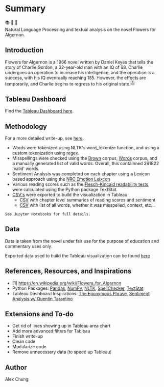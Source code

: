# Summary

:books: :cherry_blossom: :mouse2:  
Natural Language Processing and textual analysis on the novel Flowers for Algernon.

## Introduction

Flowers for Algernon  is a 1966 novel written by Daniel Keyes that tells the story of Charlie Gordon, a 32-year-old man with an IQ of 68.  Charlie undergoes an operation to increase his intelligence, and the operation is a success, with his IQ eventually reaching 185.  However, the effects are temporarily, and Charlie begins to regress to his original state.<sup>[[1]](#myfootnote1)</sup>

## Tableau Dashboard

Find the [Tableau Dashboard here](https://public.tableau.com/profile/alex.chung#!/vizhome/FlowersforAlgernon-TextAnalysisandNLP/Main "Tableau Public - Alex Chung | Flowers for Algernon - NLP and Textual Analysis").  

## Methodology
For a more detailed write-up, see [here](Writeup/).  

 * Words were tokenized using NLTK's word_tokenize function, and using a custom tokenization using regex.
 * Misspellings were checked using the [Brown](https://en.wikipedia.org/wiki/Brown_Corpus) corpus, [Words](https://en.wikipedia.org/wiki/Words_(Unix)) corpus, and a manually generated list of valid words.  Overall, this containned 261822 'valid' words.
 * Sentiment Analysis was completed on each chapter using a Lexicon based approach using the [NRC Emotion Leixcon](https://saifmohammad.com/WebPages/NRC-Emotion-Lexicon.htm)
 * Various reading scores such as the [Flesch-Kincaid readability tests](https://en.wikipedia.org/wiki/Flesch%E2%80%93Kincaid_readability_tests) were calculated using the Python package TextStat.
 * [CSV's](Data/) were exported to build the visualization in Tableau
   * [CSV](Data/Flowers%20for%20Algernon%20-%20Chapter%20summaries.csv) with chapter level summaries of reading scores and sentiment
   * [CSV](Data/Flowers%20for%20Algernon%20-%20All%20word%20tokens.csv) with list of all words, whether it was misspelled, context, etc...

`See Jupyter Notebooks for full details.`

## Data

Data is taken from the novel under fair use for the purpose of education and commentary uses only.  

Exported data used to build the Tableau visualization can be found [here](Data/)


## References, Resources, and Inspirations

 * <a name="myfootnote1">[1]</a> https://en.wikipedia.org/wiki/Flowers_for_Algernon
 * Python Packages: [Pandas](https://pandas.pydata.org/), [NumPy](https://numpy.org/), [NLTK](https://www.nltk.org/), [SpellChecker](https://pypi.org/project/pyspellchecker/), [TextStat](https://pypi.org/project/textstat/)
 * Tableau Dashboard Inspirations: [The Eponymous Phrase](https://public.tableau.com/profile/skybjohnson#!/vizhome/TheEponymousPhrase/TheEponymousPhrase), [Sentiment Analysis w/ Quentin Tarantino](https://public.tableau.com/profile/tim.lafferty#!/vizhome/SentimentAnalysiswQuentinTarantino/Basic)

## Extensions and To-do
 * Get rid of lines showing up in Tableau area chart
 * Add more advanced filters for Tableau
 * Finish write-up
 * Clean code
 * Modularize code
 * Remove unnecessary data (to speed up Tableau)

## Author
Alex Chung

